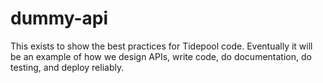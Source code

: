 dummy-api
=========


This exists to show the best practices for Tidepool code. Eventually it will be an example of how we design APIs, write code, do documentation, do testing, and deploy reliably.
